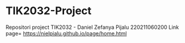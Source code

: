 # TIK2032-Project
Repositori project TIK2032 - Daniel Zefanya Pijalu 220211060200
Link page= https://nielpialu.github.io/page/home.html
